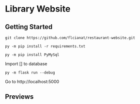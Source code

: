 
# Library Website

## Getting Started
```
git clone https://github.com/flcianat/restaurant-website.git

py -m pip install -r requirements.txt

py -m pip install PyMySql

```

Import [] to database

```
py -m flask run --debug
```
Go to http://localhost:5000

## Previews




